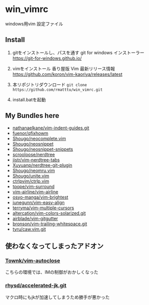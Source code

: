 # win_vimrc
windows用vim 設定ファイル


## Install
1. gitをインストールし、パスを通す
git for windows インストーラー
https://git-for-windows.github.io/

2. vimをインストール
香り屋版 Vim 最新リリース情報
https://github.com/koron/vim-kaoriya/releases/latest

3. 本リポジトリダウンロード
`git clone https://github.com/rmatttu/win_vimrc.git`

4. install.batを起動


## My Bundles here
* [nathanaelkane/vim-indent-guides.git](https://github.com/nathanaelkane/vim-indent-guides.git)
* [fuenor/qfixhowm](https://github.com/fuenor/qfixhowm)
* [Shougo/neocomplete.vim](https://github.com/Shougo/neocomplete.vim)
* [Shougo/neosnippet](https://github.com/Shougo/neosnippet)
* [Shougo/neosnippet-snippets](https://github.com/Shougo/neosnippet-snippets)
* [scrooloose/nerdtree](https://github.com/scrooloose/nerdtree)
* [jistr/vim-nerdtree-tabs](https://github.com/jistr/vim-nerdtree-tabs)
* [Xuyuanp/nerdtree-git-plugin](https://github.com/Xuyuanp/nerdtree-git-plugin)
* [Shougo/neomru.vim](https://github.com/Shougo/neomru.vim)
* [Shougo/unite.vim](https://github.com/Shougo/unite.vim)
* [ctrlpvim/ctrlp.vim](https://github.com/ctrlpvim/ctrlp.vim)
* [tpope/vim-surround](https://github.com/tpope/vim-surround)
* [vim-airline/vim-airline](https://github.com/vim-airline/vim-airline)
* [osyo-manga/vim-brightest](https://github.com/osyo-manga/vim-brightest)
* [junegunn/vim-easy-align](https://github.com/junegunn/vim-easy-align)
* [terryma/vim-multiple-cursors](https://github.com/terryma/vim-multiple-cursors)
* [altercation/vim-colors-solarized.git](https://github.com/altercation/vim-colors-solarized.git)
* [airblade/vim-gitgutter](https://github.com/airblade/vim-gitgutter)
* [bronson/vim-trailing-whitespace.git](https://github.com/bronson/vim-trailing-whitespace.git)
* [tyru/caw.vim.git](https://github.com/tyru/caw.vim.git)


## 使わなくなってしまったアドオン
### [Townk/vim-autoclose](https://github.com/Townk/vim-autoclose)
こちらの環境では、IMの制御がおかしくなった

### [rhysd/accelerated-jk.git](https://github.com/rhysd/accelerated-jk.git)
マクロ時にもjkが加速してしまうため勝手が悪かった



